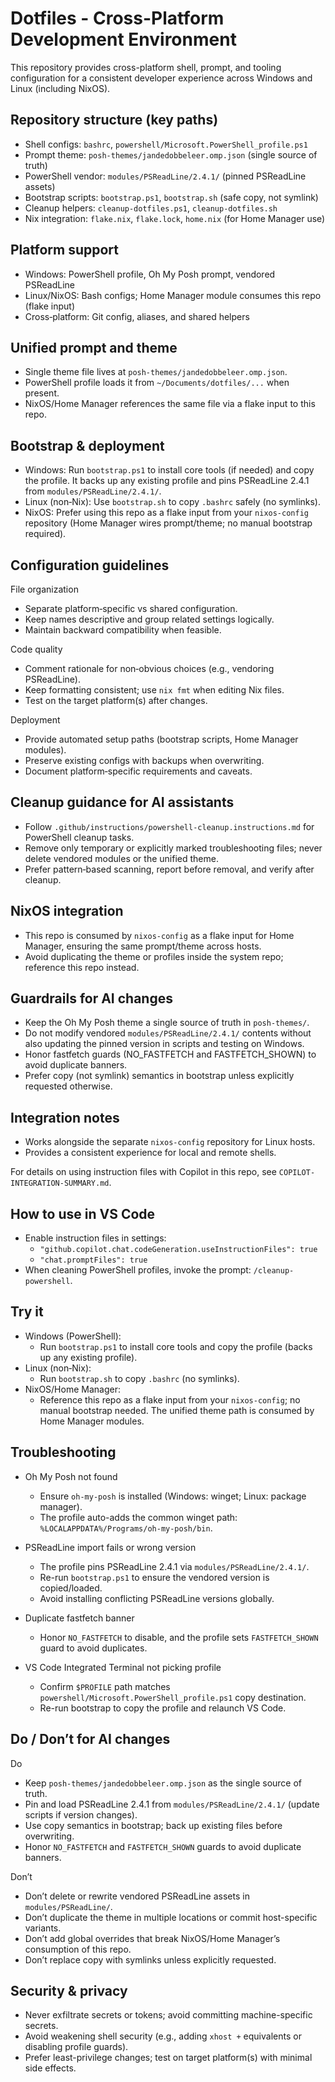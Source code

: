 # Dotfiles - Cross-Platform Development Environment

This repository provides cross-platform shell, prompt, and tooling configuration for a consistent developer experience across Windows and Linux (including NixOS).

## Repository structure (key paths)

- Shell configs: `bashrc`, `powershell/Microsoft.PowerShell_profile.ps1`
- Prompt theme: `posh-themes/jandedobbeleer.omp.json` (single source of truth)
- PowerShell vendor: `modules/PSReadLine/2.4.1/` (pinned PSReadLine assets)
- Bootstrap scripts: `bootstrap.ps1`, `bootstrap.sh` (safe copy, not symlink)
- Cleanup helpers: `cleanup-dotfiles.ps1`, `cleanup-dotfiles.sh`
- Nix integration: `flake.nix`, `flake.lock`, `home.nix` (for Home Manager use)

## Platform support

- Windows: PowerShell profile, Oh My Posh prompt, vendored PSReadLine
- Linux/NixOS: Bash configs; Home Manager module consumes this repo (flake input)
- Cross‑platform: Git config, aliases, and shared helpers

## Unified prompt and theme

- Single theme file lives at `posh-themes/jandedobbeleer.omp.json`.
- PowerShell profile loads it from `~/Documents/dotfiles/...` when present.
- NixOS/Home Manager references the same file via a flake input to this repo.

## Bootstrap & deployment

- Windows: Run `bootstrap.ps1` to install core tools (if needed) and copy the profile. It backs up any existing profile and pins PSReadLine 2.4.1 from `modules/PSReadLine/2.4.1/`.
- Linux (non‑Nix): Use `bootstrap.sh` to copy `.bashrc` safely (no symlinks).
- NixOS: Prefer using this repo as a flake input from your `nixos-config` repository (Home Manager wires prompt/theme; no manual bootstrap required).

## Configuration guidelines

File organization
- Separate platform‑specific vs shared configuration.
- Keep names descriptive and group related settings logically.
- Maintain backward compatibility when feasible.

Code quality
- Comment rationale for non‑obvious choices (e.g., vendoring PSReadLine).
- Keep formatting consistent; use `nix fmt` when editing Nix files.
- Test on the target platform(s) after changes.

Deployment
- Provide automated setup paths (bootstrap scripts, Home Manager modules).
- Preserve existing configs with backups when overwriting.
- Document platform‑specific requirements and caveats.

## Cleanup guidance for AI assistants

- Follow `.github/instructions/powershell-cleanup.instructions.md` for PowerShell cleanup tasks.
- Remove only temporary or explicitly marked troubleshooting files; never delete vendored modules or the unified theme.
- Prefer pattern‑based scanning, report before removal, and verify after cleanup.

## NixOS integration

- This repo is consumed by `nixos-config` as a flake input for Home Manager, ensuring the same prompt/theme across hosts.
- Avoid duplicating the theme or profiles inside the system repo; reference this repo instead.

## Guardrails for AI changes

- Keep the Oh My Posh theme a single source of truth in `posh-themes/`.
- Do not modify vendored `modules/PSReadLine/2.4.1/` contents without also updating the pinned version in scripts and testing on Windows.
- Honor fastfetch guards (NO_FASTFETCH and FASTFETCH_SHOWN) to avoid duplicate banners.
- Prefer copy (not symlink) semantics in bootstrap unless explicitly requested otherwise.

## Integration notes

- Works alongside the separate `nixos-config` repository for Linux hosts.
- Provides a consistent experience for local and remote shells.

For details on using instruction files with Copilot in this repo, see `COPILOT-INTEGRATION-SUMMARY.md`.

## How to use in VS Code

- Enable instruction files in settings:
	- `"github.copilot.chat.codeGeneration.useInstructionFiles": true`
	- `"chat.promptFiles": true`
- When cleaning PowerShell profiles, invoke the prompt: `/cleanup-powershell`.

## Try it

- Windows (PowerShell):
	- Run `bootstrap.ps1` to install core tools and copy the profile (backs up any existing profile).
- Linux (non‑Nix):
	- Run `bootstrap.sh` to copy `.bashrc` (no symlinks).
- NixOS/Home Manager:
	- Reference this repo as a flake input from your `nixos-config`; no manual bootstrap needed. The unified theme path is consumed by Home Manager modules.

## Troubleshooting

- Oh My Posh not found
	- Ensure `oh-my-posh` is installed (Windows: winget; Linux: package manager).
	- The profile auto-adds the common winget path: `%LOCALAPPDATA%/Programs/oh-my-posh/bin`.

- PSReadLine import fails or wrong version
	- The profile pins PSReadLine 2.4.1 via `modules/PSReadLine/2.4.1/`.
	- Re-run `bootstrap.ps1` to ensure the vendored version is copied/loaded.
	- Avoid installing conflicting PSReadLine versions globally.

- Duplicate fastfetch banner
	- Honor `NO_FASTFETCH` to disable, and the profile sets `FASTFETCH_SHOWN` guard to avoid duplicates.

- VS Code Integrated Terminal not picking profile
	- Confirm `$PROFILE` path matches `powershell/Microsoft.PowerShell_profile.ps1` copy destination.
	- Re-run bootstrap to copy the profile and relaunch VS Code.

## Do / Don’t for AI changes

Do
- Keep `posh-themes/jandedobbeleer.omp.json` as the single source of truth.
- Pin and load PSReadLine 2.4.1 from `modules/PSReadLine/2.4.1/` (update scripts if version changes).
- Use copy semantics in bootstrap; back up existing files before overwriting.
- Honor `NO_FASTFETCH` and `FASTFETCH_SHOWN` guards to avoid duplicate banners.

Don’t
- Don’t delete or rewrite vendored PSReadLine assets in `modules/PSReadLine/`.
- Don’t duplicate the theme in multiple locations or commit host-specific variants.
- Don’t add global overrides that break NixOS/Home Manager’s consumption of this repo.
- Don’t replace copy with symlinks unless explicitly requested.

## Security & privacy
- Never exfiltrate secrets or tokens; avoid committing machine-specific secrets.
- Avoid weakening shell security (e.g., adding `xhost +` equivalents or disabling profile guards).
- Prefer least-privilege changes; test on target platform(s) with minimal side effects.
